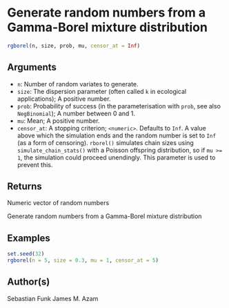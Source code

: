 # Generate random numbers from a Gamma-Borel mixture distribution

```r
rgborel(n, size, prob, mu, censor_at = Inf)
```

## Arguments

- `n`: Number of random variates to generate.
- `size`: The dispersion parameter (often called `k` in ecological applications); A positive number.
- `prob`: Probability of success (in the parameterisation with `prob`, see also `NegBinomial`); A number between 0 and 1.
- `mu`: Mean; A positive number.
- `censor_at`: A stopping criterion; `<numeric>`. Defaults to `Inf`. A value above which the simulation ends and the random number is set to `Inf` (as a form of censoring). `rborel()` simulates chain sizes using `simulate_chain_stats()` with a Poisson offspring distribution, so if `mu >= 1`, the simulation could proceed unendingly. This parameter is used to prevent this.

## Returns

Numeric vector of random numbers

Generate random numbers from a Gamma-Borel mixture distribution

## Examples

```r
set.seed(32)
rgborel(n = 5, size = 0.3, mu = 1, censor_at = 5)
```

## Author(s)

Sebastian Funk James M. Azam
